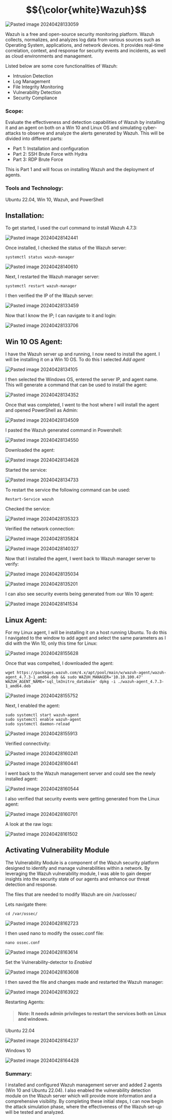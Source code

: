# $${\color{white}Wazuh}$$

![Pasted image 20240428133059](https://github.com/lm3nitro/Projects/assets/55665256/2b36c7a2-1c9d-480a-a9d5-0c51620aa2fb)

Wazuh is a free and open-source security monitoring platform. Wazuh collects, normalizes, and analyzes log data from various sources such as Operating System, applications, and network devices. It provides real-time correlation, context, and response for security events and incidents, as well as cloud environments and management.

Listed below are some core functionalities of Wazuh: 

+ Intrusion Detection
+ Log Management
+ File Integrity Monitoring
+ Vulnerability Detection
+ Security Compliance

### Scope:

Evaluate the effectiveness and detection capabilities of Wazuh by installing it and an agent on both on a Win 10 and Linux OS and simulating cyber-attacks to observe and analyze the alerts generated by Wazuh. This will be divided into different parts:

+ Part 1: Installation and configuration
+ Part 2: SSH Brute Force with Hydra
+ Part 3: RDP Brute Force

This is Part 1 and will focus on installing Wazuh and the deployment of agents. 

### Tools and Technology:

Ubuntu 22.04, Win 10, Wazuh, and PowerShell

## Installation:

To get started, I used the curl command to install Wazuh 4.7.3:

![Pasted image 20240428142441](https://github.com/lm3nitro/Projects/assets/55665256/6d370510-b525-4e1b-a218-6bef5eaa44bf)


Once installed, I checked the status of the Wazuh server:

```
systemctl status wazuh-manager
```

![Pasted image 20240428140610](https://github.com/lm3nitro/Projects/assets/55665256/442e9145-2801-424f-9684-41f6b117a26e)

Next, I restarted the Wazuh manager server:

```
systemctl restart wazuh-manager
```

I then verified the IP of the Wazuh server:

![Pasted image 20240428133459](https://github.com/lm3nitro/Projects/assets/55665256/4f0e3afa-2d74-4fac-b530-d3eab7f5514d)

Now that I know the IP; I can navigate to it and login:

![Pasted image 20240428133706](https://github.com/lm3nitro/Projects/assets/55665256/2dda9435-acb1-430d-8165-04b5a26d2628)

## Win 10 OS Agent:

I have the Wazuh server up and running, I now need to install the agent. I will be installing it on a Win 10 OS. To do this I selected *Add agent*

![Pasted image 20240428134105](https://github.com/lm3nitro/Projects/assets/55665256/7f22eccd-e4c5-43e0-84f8-b9494fc2dfe0)

I then selected the Windows OS, entered the server IP, and agent name. This will generate a command that can be used to install the agent:

![Pasted image 20240428134352](https://github.com/lm3nitro/Projects/assets/55665256/22fb45c4-11c3-4cd0-83ec-e93137883e92)

Once that was completed, I went to the host where I will install the agent and opened PowerShell as Admin:

![Pasted image 20240428134509](https://github.com/lm3nitro/Projects/assets/55665256/3a0608f2-7f9a-4c45-84bb-16f89635e78d)

I pasted the Wazuh generated command in Powershell:

![Pasted image 20240428134550](https://github.com/lm3nitro/Projects/assets/55665256/11383642-9b2e-45d4-a447-4e82e5383fd1)

Downloaded the agent:

![Pasted image 20240428134628](https://github.com/lm3nitro/Projects/assets/55665256/9ecdbf7a-fab4-4486-9ead-5cb88914114c)

Started the service:

![Pasted image 20240428134733](https://github.com/lm3nitro/Projects/assets/55665256/87ba671b-b575-417a-a23e-e4e8c0d4b2fb)

To restart the service the following command can be used:

```
Restart-Service wazuh 
```

Checked the service:

![Pasted image 20240428135323](https://github.com/lm3nitro/Projects/assets/55665256/1d7a8b06-6e2f-4f87-9691-240b7c1b68a5)

Verified the network connection:

![Pasted image 20240428135824](https://github.com/lm3nitro/Projects/assets/55665256/898ab9bc-3e5b-4f39-91cd-fb3bf89ca56b)

![Pasted image 20240428140327](https://github.com/lm3nitro/Projects/assets/55665256/442d1863-ff92-44ae-8d83-6bdc4b4be00a)

Now that I installed the agent, I went back to Wazuh manager server to verify:

![Pasted image 20240428135034](https://github.com/lm3nitro/Projects/assets/55665256/fa78f0b2-b29b-43fa-b679-105e848bc9bb)

![Pasted image 20240428135201](https://github.com/lm3nitro/Projects/assets/55665256/f7638f52-9ac0-433c-abb0-aef4ce5efe2a)

I can also see security events being generated from our Win 10 agent:

![Pasted image 20240428141534](https://github.com/lm3nitro/Projects/assets/55665256/11fee0ee-8a86-4977-8d9c-df4e5cbb4a93)

## Linux Agent:

For my Linux agent, I will be installing it on a host running Ubuntu. To do this I navigated to the window to add agent and select the same parameters as I did with the Win 10, only this time for Linux:

![Pasted image 20240428155628](https://github.com/lm3nitro/Projects/assets/55665256/60b6275f-d87d-498a-8012-e2554533db75)

Once that was compelted, I downloaded the agent:

```
wget https://packages.wazuh.com/4.x/apt/pool/main/w/wazuh-agent/wazuh-agent_4.7.3-1_amd64.deb && sudo WAZUH_MANAGER='10.10.100.47' WAZUH_AGENT_NAME='sql_lm3nitro_database' dpkg -i ./wazuh-agent_4.7.3-1_amd64.deb
```

![Pasted image 20240428155752](https://github.com/lm3nitro/Projects/assets/55665256/34449676-8166-4739-bf2b-4e894eb4a51c)

Next, I enabled the agent:

```
sudo systemctl start wazuh-agent
sudo systemctl enable wazuh-agent
sudo systemctl daemon-reload
```

![Pasted image 20240428155913](https://github.com/lm3nitro/Projects/assets/55665256/fa96ec13-37a4-4d64-b2e7-5d72757f4df1)

Verified connectivity:

![Pasted image 20240428160241](https://github.com/lm3nitro/Projects/assets/55665256/33e5eaaa-6790-4a0d-9d8a-b416416520a6)

![Pasted image 20240428160441](https://github.com/lm3nitro/Projects/assets/55665256/2e4c7fac-cb35-4875-b678-e9e1444339d5)

I went back to the Wazuh management server and could see the newly installed agent: 

![Pasted image 20240428160544](https://github.com/lm3nitro/Projects/assets/55665256/b6106dc5-49fa-40ff-9d53-b41a4147a2e5)

I also verified that security events were getting generated from the Linux agent:

![Pasted image 20240428160701](https://github.com/lm3nitro/Projects/assets/55665256/b4afb69f-5eff-4de7-b0c2-847ff2dc42f3)

A look at the raw logs:

![Pasted image 20240428161502](https://github.com/lm3nitro/Projects/assets/55665256/a1fb98e0-4eb0-437c-b1f2-3ea66fc2a4c4)

## Activating Vulnerability Module

The Vulnerability Module is a component of the Wazuh security platform designed to identify and manage vulnerabilities within a network. By leveraging the Wazuh vulnerability module, I was able to gain deeper insights into the security state of our agents and enhance our threat detection and response. 

The files that are needed to modify Wazuh are oin /var/ossec/

Lets navigate there:

```
cd /var/ossec/
```

![Pasted image 20240428162723](https://github.com/lm3nitro/Projects/assets/55665256/56e4cb7b-8f30-472a-8ed5-284010d3eb99)

I then used nano to modify the ossec.conf file:

```
nano ossec.conf
```

![Pasted image 20240428163614](https://github.com/lm3nitro/Projects/assets/55665256/9013a186-9fa9-4ab3-9bde-17ba234cf29c)

Set the Vulnerability-detector to *Enabled*

![Pasted image 20240428163608](https://github.com/lm3nitro/Projects/assets/55665256/32b37077-6198-4855-a79f-a49f91084802)

I then saved the file and changes made and restarted the Wazuh manager:

![Pasted image 20240428163922](https://github.com/lm3nitro/Projects/assets/55665256/ee09ff7b-f199-4e5b-9fdd-9991344b2602)

Restarting Agents:

>#### Note: It needs admin privileges to restart the services both on Linux and windows.

Ubuntu 22.04

![Pasted image 20240428164237](https://github.com/lm3nitro/Projects/assets/55665256/44234f6d-5d71-49b0-b82c-19b6c7a80f1e)

Windows 10

![Pasted image 20240428164428](https://github.com/lm3nitro/Projects/assets/55665256/4b5258a1-8f51-43b2-8e27-cf2c5ada3bca)


### Summary:

I installed and configured Wazuh management server and added 2 agents (Win 10 and Ubuntu 22.04). I also enabled the vulnerability detection module on the Wazuh server which will provide more information and a comprehensive visibility. By completing these initial steps, I can now begin the attack simulation phase, where the effectiveness of the Wazuh set-up will be tested and analyzed. 
